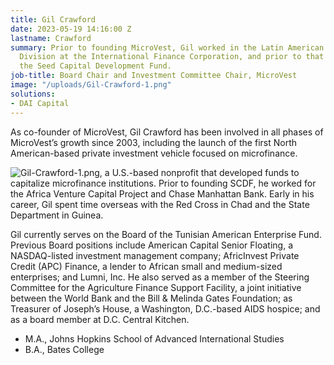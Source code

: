 ```yaml
---
title: Gil Crawford
date: 2023-05-19 14:16:00 Z
lastname: Crawford
summary: Prior to founding MicroVest, Gil worked in the Latin American Financial Markets
  Division at the International Finance Corporation, and prior to that he founded
  the Seed Capital Development Fund.
job-title: Board Chair and Investment Committee Chair, MicroVest
image: "/uploads/Gil-Crawford-1.png"
solutions:
- DAI Capital
---
```


As co-founder of MicroVest, Gil Crawford has been involved in all phases of MicroVest’s growth since 2003, including the launch of the first North American-based private investment vehicle focused on microfinance.

![Gil-Crawford-1.png](/uploads/Gil-Crawford-1.png), a U.S.-based nonprofit that developed funds to capitalize microfinance institutions. Prior to founding SCDF, he worked for the Africa Venture Capital Project and Chase Manhattan Bank. Early in his career, Gil spent time overseas with the Red Cross in Chad and the State Department in Guinea.

Gil currently serves on the Board of the Tunisian American Enterprise Fund. Previous Board positions include American Capital Senior Floating, a NASDAQ-listed investment management company; AfricInvest Private Credit (APC) Finance, a lender to African small and medium-sized enterprises; and Lumni, Inc. He also served as a member of the Steering Committee for the Agriculture Finance Support Facility, a joint initiative between the World Bank and the Bill & Melinda Gates Foundation; as Treasurer of Joseph’s House, a Washington, D.C.-based AIDS hospice; and as a board member at D.C. Central Kitchen.

* M.A., Johns Hopkins School of Advanced International Studies
* B.A., Bates College
